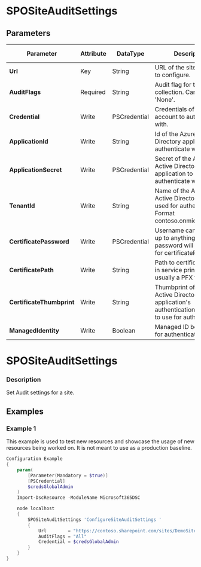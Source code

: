 ﻿# SPOSiteAuditSettings

## Parameters

| Parameter | Attribute | DataType | Description | Allowed Values |
| --- | --- | --- | --- | --- |
| **Url** | Key | String | URL of the site collection to configure. ||
| **AuditFlags** | Required | String | Audit flag for the site collection. Can be 'All' or 'None'. |All, None|
| **Credential** | Write | PSCredential | Credentials of the account to authenticate with. ||
| **ApplicationId** | Write | String | Id of the Azure Active Directory application to authenticate with. ||
| **ApplicationSecret** | Write | PSCredential | Secret of the Azure Active Directory application to authenticate with. ||
| **TenantId** | Write | String | Name of the Azure Active Directory tenant used for authentication. Format contoso.onmicrosoft.com ||
| **CertificatePassword** | Write | PSCredential | Username can be made up to anything but password will be used for certificatePassword ||
| **CertificatePath** | Write | String | Path to certificate used in service principal usually a PFX file. ||
| **CertificateThumbprint** | Write | String | Thumbprint of the Azure Active Directory application's authentication certificate to use for authentication. ||
| **ManagedIdentity** | Write | Boolean | Managed ID being used for authentication. ||


# SPOSiteAuditSettings

### Description

Set Audit settings for a site.

## Examples

### Example 1

This example is used to test new resources and showcase the usage of new resources being worked on.
It is not meant to use as a production baseline.

```powershell
Configuration Example
{
    param(
        [Parameter(Mandatory = $true)]
        [PSCredential]
        $credsGlobalAdmin
    )
    Import-DscResource -ModuleName Microsoft365DSC

    node localhost
    {
        SPOSiteAuditSettings 'ConfigureSiteAuditSettings '
        {
            Url        = "https://contoso.sharepoint.com/sites/DemoSite"
            AuditFlags = "All"
            Credential = $credsGlobalAdmin
        }
    }
}
```

